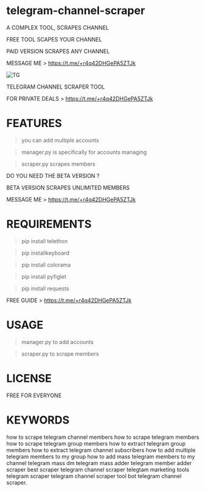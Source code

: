 # telegram-channel-scraper
A COMPLEX TOOL, SCRAPES CHANNEL

FREE TOOL SCAPES YOUR CHANNEL

PAID VERSION SCRAPES ANY CHANNEL

MESSAGE ME > https://t.me/+r4q42DHGePA5ZTJk

![TG](https://user-images.githubusercontent.com/125784563/221007662-026096e3-9a63-4c73-b5e9-00f178a89644.jpeg)


TELEGRAM CHANNEL SCRAPER TOOL

FOR PRIVATE DEALS > https://t.me/+r4q42DHGePA5ZTJk

# FEATURES
> you can add multiple accounts

> manager.py is specifically for accounts managing

> scraper.py scrapes members


DO YOU NEED THE BETA VERSION ?

BETA VERSION SCRAPES UNLIMITED MEMBERS

MESSAGE ME > https://t.me/+r4q42DHGePA5ZTJk


# REQUIREMENTS
> pip install telethon

> pip installkeyboard

> pip install colorama

> pip install pyfiglet

> pip install requests


FREE GUIDE > https://t.me/+r4q42DHGePA5ZTJk

# USAGE 
> manager.py to add accounts

> scraper.py to scrape members


# LICENSE

FREE FOR EVERYONE


# KEYWORDS

how to scrape telegram channel members how to scrape telegram members how to scrape telegram group members how to extract telegram group members how to extract telegram channel subscribers how to add multiple telegram members to my group how to add mass telegram members to my channel telegram mass dm telegram mass adder telegram member adder scraper best scraper
telegram channel scraper telegtam marketing tools telegram scraper
telegram channel scraper tool bot
telegram channel scraper.
